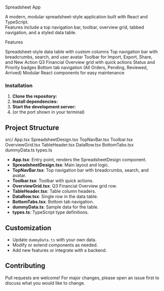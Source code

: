  Spreadsheet App

A modern, modular spreadsheet-style application built with React and TypeScript.  
Features include a top navigation bar, toolbar, overview grid, tabbed navigation, and a styled data table.

 Features

 Spreadsheet-style data table with custom columns
 Top navigation bar with breadcrumbs, search, and user avatar
 Toolbar for Import, Export, Share, and New Action
 Q3 Financial Overview grid with quick actions
 Status and Priority badges
 Bottom tab navigation (All Orders, Pending, Reviewed, Arrived)
 Modular React components for easy maintenance
### Installation

1. **Clone the repository:**
2. **Install dependencies:**
3. **Start the development server:**
4. (or the port shown in your terminal)

## Project Structure

src/
App.tsx
SpreadsheetDesign.tsx
TopNavBar.tsx
Toolbar.tsx
OverviewGrid.tsx
TableHeader.tsx
DataRow.tsx
BottomTabs.tsx
dummyData.ts
types.ts

- **App.tsx**: Entry point, renders the SpreadsheetDesign component.
- **SpreadsheetDesign.tsx**: Main layout and logic.
- **TopNavBar.tsx**: Top navigation bar with breadcrumbs, search, and avatar.
- **Toolbar.tsx**: Toolbar with quick actions.
- **OverviewGrid.tsx**: Q3 Financial Overview grid row.
- **TableHeader.tsx**: Table column headers.
- **DataRow.tsx**: Single row in the data table.
- **BottomTabs.tsx**: Bottom tab navigation.
- **dummyData.ts**: Sample data for the table.
- **types.ts**: TypeScript type definitions.

## Customization

- Update `dummyData.ts` with your own data.
- Modify or extend components as needed.
- Add new features or integrate with a backend.

## Contributing

Pull requests are welcome! For major changes, please open an issue first to discuss what you would like to change.




